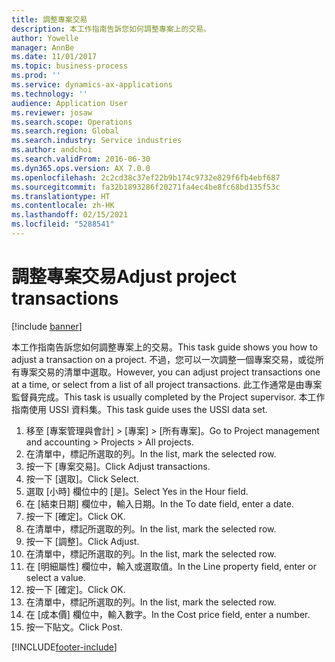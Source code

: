 ```yaml
---
title: 調整專案交易
description: 本工作指南告訴您如何調整專案上的交易。
author: Yowelle
manager: AnnBe
ms.date: 11/01/2017
ms.topic: business-process
ms.prod: ''
ms.service: dynamics-ax-applications
ms.technology: ''
audience: Application User
ms.reviewer: josaw
ms.search.scope: Operations
ms.search.region: Global
ms.search.industry: Service industries
ms.author: andchoi
ms.search.validFrom: 2016-06-30
ms.dyn365.ops.version: AX 7.0.0
ms.openlocfilehash: 2c2cd38c37ef22b9b174c9732e829f6fb4ebf687
ms.sourcegitcommit: fa32b1893286f20271fa4ec4be8fc68bd135f53c
ms.translationtype: HT
ms.contentlocale: zh-HK
ms.lasthandoff: 02/15/2021
ms.locfileid: "5288541"
---
```

# <a name="adjust-project-transactions"></a><span data-ttu-id="78dae-103">調整專案交易</span><span class="sxs-lookup"><span data-stu-id="78dae-103">Adjust project transactions</span></span>

[!include [banner](../../includes/banner.md)]

<span data-ttu-id="78dae-104">本工作指南告訴您如何調整專案上的交易。</span><span class="sxs-lookup"><span data-stu-id="78dae-104">This task guide shows you how to adjust a transaction on a project.</span></span> <span data-ttu-id="78dae-105">不過，您可以一次調整一個專案交易，或從所有專案交易的清單中選取。</span><span class="sxs-lookup"><span data-stu-id="78dae-105">However, you can adjust project transactions one at a time, or select from a list of all project transactions.</span></span> <span data-ttu-id="78dae-106">此工作通常是由專案監督員完成。</span><span class="sxs-lookup"><span data-stu-id="78dae-106">This task is usually completed by the Project supervisor.</span></span> <span data-ttu-id="78dae-107">本工作指南使用 USSI 資料集。</span><span class="sxs-lookup"><span data-stu-id="78dae-107">This task guide uses the USSI data set.</span></span>

1. <span data-ttu-id="78dae-108">移至 [專案管理與會計] > [專案] > [所有專案]。</span><span class="sxs-lookup"><span data-stu-id="78dae-108">Go to Project management and accounting > Projects > All projects.</span></span> 
2. <span data-ttu-id="78dae-109">在清單中，標記所選取的列。</span><span class="sxs-lookup"><span data-stu-id="78dae-109">In the list, mark the selected row.</span></span> 
3. <span data-ttu-id="78dae-110">按一下 [專案交易]。</span><span class="sxs-lookup"><span data-stu-id="78dae-110">Click Adjust transactions.</span></span> 
4. <span data-ttu-id="78dae-111">按一下 [選取]。</span><span class="sxs-lookup"><span data-stu-id="78dae-111">Click Select.</span></span> 
5. <span data-ttu-id="78dae-112">選取 [小時] 欄位中的 [是]。</span><span class="sxs-lookup"><span data-stu-id="78dae-112">Select Yes in the Hour field.</span></span> 
6. <span data-ttu-id="78dae-113">在 [結束日期] 欄位中，輸入日期。</span><span class="sxs-lookup"><span data-stu-id="78dae-113">In the To date field, enter a date.</span></span> 
7. <span data-ttu-id="78dae-114">按一下 [確定]。</span><span class="sxs-lookup"><span data-stu-id="78dae-114">Click OK.</span></span> 
8. <span data-ttu-id="78dae-115">在清單中，標記所選取的列。</span><span class="sxs-lookup"><span data-stu-id="78dae-115">In the list, mark the selected row.</span></span> 
9. <span data-ttu-id="78dae-116">按一下 [調整]。</span><span class="sxs-lookup"><span data-stu-id="78dae-116">Click Adjust.</span></span> 
10. <span data-ttu-id="78dae-117">在清單中，標記所選取的列。</span><span class="sxs-lookup"><span data-stu-id="78dae-117">In the list, mark the selected row.</span></span> 
11. <span data-ttu-id="78dae-118">在 [明細屬性] 欄位中，輸入或選取值。</span><span class="sxs-lookup"><span data-stu-id="78dae-118">In the Line property field, enter or select a value.</span></span> 
12. <span data-ttu-id="78dae-119">按一下 [確定]。</span><span class="sxs-lookup"><span data-stu-id="78dae-119">Click OK.</span></span> 
13. <span data-ttu-id="78dae-120">在清單中，標記所選取的列。</span><span class="sxs-lookup"><span data-stu-id="78dae-120">In the list, mark the selected row.</span></span> 
14. <span data-ttu-id="78dae-121">在 [成本價] 欄位中，輸入數字。</span><span class="sxs-lookup"><span data-stu-id="78dae-121">In the Cost price field, enter a number.</span></span> 
15. <span data-ttu-id="78dae-122">按一下貼文。</span><span class="sxs-lookup"><span data-stu-id="78dae-122">Click Post.</span></span> 


[!INCLUDE[footer-include](../../includes/footer-banner.md)]